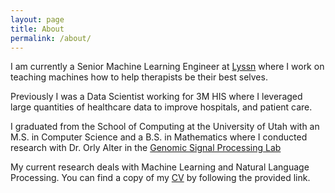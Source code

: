 ```yaml
---
layout: page
title: About
permalink: /about/
---
```


I am currently a Senior Machine Learning Engineer at <a href="http://www.lyssn.io">Lyssn</a> where I work on teaching machines how to help therapists be their best selves.

Previously I was a Data Scientist working for 3M HIS where I leveraged large quantities of healthcare data to improve hospitals, and patient care.

I graduated from the School of Computing at the University of Utah with an M.S. in Computer Science and a B.S. in Mathematics where I conducted research with Dr. Orly Alter in the <a target = "_blank" href = "http://www.alterlab.org">Genomic Signal Processing Lab</a>

My current research deals with Machine Learning and Natural Language Processing.  You can 
find a copy of my <a target = "_blank" href = "/assets/Bertagnolli_CV.pdf">CV</a>
by following the provided link.






